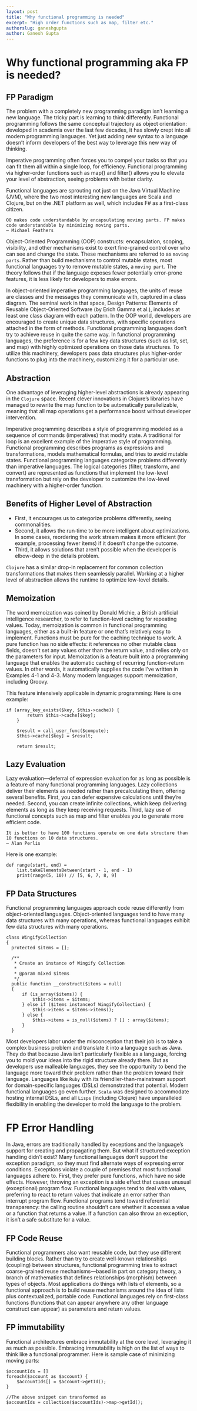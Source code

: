 ```yaml
---
layout: post
title: "Why functional programming is needed"
excerpt: "High order functions such as map, filter etc."
authorslug: ganeshgupta
author: Ganesh Gupta
---
```


# Why functional programming aka FP is needed?

## FP Paradigm
The problem with a completely new programming paradigm isn’t learning a new language. The tricky part is learning to think differently.
Functional programming follows the same conceptual trajectory as object orientation: developed in academia over the last few decades, it has slowly crept into all modern programming languages. Yet just adding new syntax to a language doesn’t inform developers of the best way to leverage this new way of thinking.

Imperative programming often forces you to compel your tasks so that you can fit them all within a single loop, for efficiency. Functional programming via higher-order functions such as map() and filter() allows you to elevate your level of abstraction, seeing problems with better clarity.

Functional languages are sprouting not just on the Java Virtual Machine (JVM), where the two most interesting new languages are Scala and Clojure, but on the .NET platform as well, which includes F# as a first-class citizen.

    OO makes code understandable by encapsulating moving parts. FP makes code understandable by minimizing moving parts.
    — Michael Feathers

Object-Oriented Programming (OOP) constructs: encapsulation, scoping, visibility, and other mechanisms exist to exert fine-grained control over who can see and change the state. These mechanisms are referred to as `moving parts`. Rather than build mechanisms to control mutable states, most functional languages try to remove mutable states, a `moving part`. The theory follows that if the language exposes fewer potentially error-prone features, it is less likely for developers to make errors.

In object-oriented imperative programming languages, the units of reuse are classes and the messages they communicate with, captured in a class diagram. The seminal work in that space, Design Patterns: Elements of Reusable Object-Oriented Software (by Erich Gamma et al.), includes at least one
class diagram with each pattern. In the OOP world, developers are encouraged to create unique data structures, with specific operations attached in the form of methods. Functional programming languages don’t try to achieve reuse in quite the same way. In functional programming languages, the preference is for a few key data structures (such as list, set, and map) with highly optimized operations on those data structures. To utilize this machinery, developers pass data structures plus higher-order functions to plug into the machinery, customizing it for a particular use.

## Abstraction
One advantage of leveraging higher-level abstractions is already appearing in the `Clojure` space. Recent clever innovations in Clojure’s libraries have managed to rewrite the map function to be automatically parallelizable, meaning that all map operations get a performance boost without developer intervention.

Imperative programming describes a style of programming modeled as a sequence of commands (imperatives) that modify state. A traditional for loop is an excellent example of the imperative style of programming.
Functional programming describes programs as expressions and transformations, models mathematical formulas, and tries to avoid mutable states. Functional programming languages categorize problems differently than imperative languages. The logical categories (filter, transform, and convert) are represented as functions that implement the low-level transformation but rely on the developer to customize the low-level machinery with a higher-order function.

## Benefits of Higher Level of Abstraction
 - First, it encourages us to categorize problems differently, seeing commonalities. 
 - Second, it allows the run‐time to be more intelligent about optimizations. In some cases, reordering the work stream makes it more efficient (for example, processing fewer items) if it doesn’t change the outcome. 
 - Third, it allows solutions that aren’t possible when the developer is elbow-deep in the details problem.

`Clojure` has a similar drop-in replacement for common collection transformations that makes them seamlessly parallel. Working at a higher level of abstraction allows the runtime to optimize low-level details.

## Memoization
The word memoization was coined by Donald Michie, a British artificial intelligence researcher, to refer to function-level caching for repeating values. Today, memoization is common in functional programming languages, either as a built-in feature or one that’s relatively easy to implement. Functions must be pure for the caching technique to work. A pure function has no side effects: it references no other mutable class fields, doesn’t set any values other than the return value, and relies only on the parameters for input.
Memoization is a feature built into a programming language
that enables the automatic caching of recurring function-return values. In other words, it automatically supplies the code I’ve written in Examples 4-1 and 4-3. Many modern languages support memoization, including Groovy.

This feature intensively applicable in dynamic programming:
Here is one example:

    if (array_key_exists($key, $this->cache)) {
            return $this->cache[$key];
        }

        $result = call_user_func($compute);
        $this->cache[$key] = $result;

        return $result;

## Lazy Evaluation
Lazy evaluation—deferral of expression evaluation for as long as possible is a feature of many functional programming languages. Lazy collections deliver their elements as needed rather than precalculating them, offering several benefits. First, you can defer expensive calculations until they’re needed. Second, you can create infinite collections, which keep delivering elements as long as they keep receiving requests. Third, lazy use of functional concepts such as map and filter enables you to generate more efficient code.

    It is better to have 100 functions operate on one data structure than 10 functions on 10 data structures.
    — Alan Perlis

Here is one example:

    def range(start, end) =
        list.takeElementsBetween(start - 1, end - 1)
        print(range(5, 10)) // [5, 6, 7, 8, 9]

## FP Data Structures
Functional programming languages approach code reuse differently from object-oriented languages. Object-oriented languages tend to have many data structures with many operations, whereas functional languages exhibit few data structures with many operations.

    class WingifyCollection
    {
      protected $items = [];

      /**
       * Create an instance of Wingify Collection
       * 
       * @param mixed $items
       */
      public function __construct($items = null)
      {
          if (is_array($items)) {
              $this->items = $items;
          } else if ($items instanceof WingifyCollection) {
              $this->items = $items->items();
          } else {
              $this->items = is_null($items) ? [] : array($items);
          }
      }
       
Most developers labor under the misconception that their job is to take a complex business problem and translate it into a language such as Java. They do that because Java isn’t particularly flexible as a language, forcing you to mold your ideas into the rigid structure already there. But as developers use malleable languages, they see the opportunity to bend the language more toward their problem rather than the problem toward
their language. Languages like `Ruby` with its friendlier-than-mainstream support for domain-specific languages (DSLs) demonstrated that potential. Modern functional languages go even further. `Scala` was designed to accommodate hosting internal DSLs, and all `Lisps` (including Clojure) have unparalleled flexibility in enabling the developer to mold the language to the problem.

# FP Error Handling
In Java, errors are traditionally handled by exceptions and the language’s support for creating and propagating them. But what if structured exception handling didn’t exist? Many functional languages don’t support the exception paradigm, so they must find alternate ways of expressing error conditions. Exceptions violate a couple of premises that most functional languages adhere to. First, they prefer pure functions, which have no side effects. However, throwing an exception is a side effect that causes unusual (exceptional) program flow. Functional languages tend to deal with values, preferring to react to return values that indicate an error rather than interrupt program flow. Functional programs tend toward referential transparency: the calling routine shouldn’t care whether it accesses a value or a function that returns a value. If a function can also throw an exception, it isn’t a safe substitute for a value.

## FP Code Reuse
Functional programmers also want reusable code, but they use different building blocks. Rather than try to create well-known relationships (coupling) between structures, functional programming tries to extract coarse-grained reuse mechanisms—based in part on category theory, a branch of mathematics that defines relationships (morphism) between types of objects. Most applications do things with lists of elements, so a functional approach is to build reuse mechanisms around the idea of lists plus contextualized, portable code. Functional languages rely on first-class functions (functions that can appear anywhere any other language construct can appear) as parameters and return values.

## FP immutability
Functional architectures embrace immutability at the core level, leveraging it as much as possible. Embracing immutability is high on the list of ways to think like a functional programmer.
Here is sample case of minimizing moving parts:
    
    $accountIds = []
    foreach($account as $account) {
        $accountIds[] = $account->getId();
    }

    //The above snippet can transformed as
    $accountIds = collection($accountIds)->map->getId();


